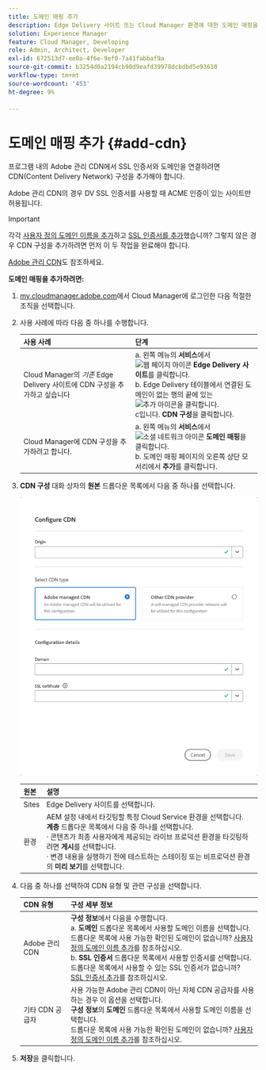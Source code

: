```yaml
---
title: 도메인 매핑 추가
description: Edge Delivery 사이트 또는 Cloud Manager 환경에 대한 도메인 매핑을 추가하는 방법에 대해 알아봅니다.
solution: Experience Manager
feature: Cloud Manager, Developing
role: Admin, Architect, Developer
exl-id: 672513d7-ee0a-4f6e-9ef0-7a41fabbaf9a
source-git-commit: b3254d0a2194cb90d9eafd39978dcbdbd5e93610
workflow-type: tm+mt
source-wordcount: '453'
ht-degree: 9%

---
```



# 도메인 매핑 추가 {#add-cdn}

프로그램 내의 Adobe 관리 CDN에서 SSL 인증서와 도메인을 연결하려면 CDN(Content Delivery Network) 구성을 추가해야 합니다.

Adobe 관리 CDN의 경우 DV SSL 인증서를 사용할 때 ACME 인증이 있는 사이트만 허용됩니다.

>[!IMPORTANT]
>
>각각 [사용자 정의 도메인 이름을 추가](/help/implementing/cloud-manager/custom-domain-names/add-custom-domain-name.md)하고 [SSL 인증서를 추가](/help/implementing/cloud-manager/managing-ssl-certifications/add-ssl-certificate.md)했습니까? 그렇지 않은 경우 CDN 구성을 추가하려면 먼저 이 두 작업을 완료해야 합니다.

[Adobe 관리 CDN](https://www.aem.live/docs/byo-cdn-adobe-managed)도 참조하세요.

**도메인 매핑을 추가하려면:**

1. [my.cloudmanager.adobe.com](https://my.cloudmanager.adobe.com/)에서 Cloud Manager에 로그인한 다음 적절한 조직을 선택합니다.

1. 사용 사례에 따라 다음 중 하나를 수행합니다.

   | 사용 사례 | 단계 |
   | --- | --- |
   | Cloud Manager의 *기존* Edge Delivery 사이트에 CDN 구성을 추가하고 싶습니다 | a. 왼쪽 메뉴의 **서비스**&#x200B;에서 ![웹 페이지 아이콘](https://spectrum.adobe.com/static/icons/workflow_18/Smock_WebPages_18_N.svg) **Edge Delivery 사이트**&#x200B;를 클릭합니다.<br>b. Edge Delivery 테이블에서 연결된 도메인이 없는 행의 끝에 있는 ![추가 아이콘](https://spectrum.adobe.com/static/icons/workflow_18/Smock_More_18_N.svg)을 클릭합니다.<br>c입니다. **CDN 구성**&#x200B;을 클릭합니다. |
   | Cloud Manager에 CDN 구성을 추가하려고 합니다. | a. 왼쪽 메뉴의 **서비스**&#x200B;에서 ![소셜 네트워크 아이콘](https://spectrum.adobe.com/static/icons/workflow_18/Smock_SocialNetwork_18_N.svg) **도메인 매핑**&#x200B;을 클릭합니다.<br>b. 도메인 매핑 페이지의 오른쪽 상단 모서리에서 **추가**&#x200B;를 클릭합니다. |

1. **CDN 구성** 대화 상자의 **원본** 드롭다운 목록에서 다음 중 하나를 선택합니다.

   ![CDN 구성 대화 상자](/help/implementing/cloud-manager/assets/configure-cdn-dialog.png)

   | 원본 | 설명 |
   | --- | --- |
   | Sites | Edge Delivery 사이트를 선택합니다. |
   | 환경 | AEM 설정 내에서 타깃팅할 특정 Cloud Service 환경을 선택합니다.<br>**계층** 드롭다운 목록에서 다음 중 하나를 선택합니다.<br>· 콘텐츠가 최종 사용자에게 제공되는 라이브 프로덕션 환경을 타깃팅하려면 **게시**&#x200B;를 선택합니다.<br>· 변경 내용을 실행하기 전에 테스트하는 스테이징 또는 비프로덕션 환경의 **미리 보기**&#x200B;를 선택합니다. |

1. 다음 중 하나를 선택하여 CDN 유형 및 관련 구성을 선택합니다.

   | CDN 유형 | 구성 세부 정보 |
   | --- | --- |
   | Adobe 관리 CDN | **구성 정보**&#x200B;에서 다음을 수행합니다.<br>a. **도메인** 드롭다운 목록에서 사용할 도메인 이름을 선택합니다.<br>드롭다운 목록에 사용 가능한 확인된 도메인이 없습니까? [사용자 정의 도메인 이름 추가](/help/implementing/cloud-manager/custom-domain-names/add-custom-domain-name.md)를 참조하십시오.<br>b. **SSL 인증서** 드롭다운 목록에서 사용할 인증서를 선택합니다.<br>드롭다운 목록에서 사용할 수 있는 SSL 인증서가 없습니까? [SSL 인증서 추가](/help/implementing/cloud-manager/managing-ssl-certifications/add-ssl-certificate.md)를 참조하십시오. |
   | 기타 CDN 공급자 | 사용 가능한 Adobe 관리 CDN이 아닌 자체 CDN 공급자를 사용하는 경우 이 옵션을 선택합니다.<br>**구성 정보**&#x200B;의 **도메인** 드롭다운 목록에서 사용할 도메인 이름을 선택합니다.<br>드롭다운 목록에 사용 가능한 확인된 도메인이 없습니까? [사용자 정의 도메인 이름 추가](/help/implementing/cloud-manager/custom-domain-names/add-custom-domain-name.md)를 참조하십시오. |

1. **저장**&#x200B;을 클릭합니다.
